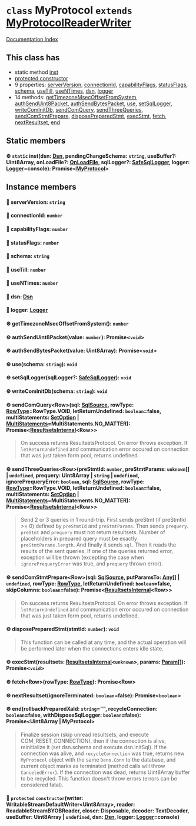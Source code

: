 # `class` MyProtocol `extends` [MyProtocolReaderWriter](../class.MyProtocolReaderWriter/README.md)

[Documentation Index](../README.md)

## This class has

- static method [inst](#-static-instdsn-dsn-pendingchangeschema-string-usebuffer-uint8array-onloadfile-onloadfile-sqllogger-safesqllogger-logger-loggerconsole-promisemyprotocol)
- [protected constructor](#-protected-constructorwriter-writablestreamdefaultwriteruint8array-reader-readablestreambyobreader-closer-disposable-decoder-textdecoder-usebuffer-uint8array--undefined-dsn-dsn-logger-loggerconsole)
- 9 properties:
[serverVersion](#-serverversion-string),
[connectionId](#-connectionid-number),
[capabilityFlags](#-capabilityflags-number),
[statusFlags](#-statusflags-number),
[schema](#-schema-string),
[useTill](#-usetill-number),
[useNTimes](#-usentimes-number),
[dsn](#-dsn-dsn),
[logger](#-logger-logger)
- 14 methods:
[getTimezoneMsecOffsetFromSystem](#-gettimezonemsecoffsetfromsystem-number),
[authSendUint8Packet](#-authsenduint8packetvalue-number-promisevoid),
[authSendBytesPacket](#-authsendbytespacketvalue-uint8array-promisevoid),
[use](#-useschema-string-void),
[setSqlLogger](#-setsqlloggersqllogger-safesqllogger-void),
[writeComInitDb](#-writecominitdbschema-string-void),
[sendComQuery](#-sendcomqueryrowsql-sqlsource-rowtype-rowtyperowtypevoid-letreturnundefined-booleanfalse-multistatements-setoption--multistatementsmultistatementsnomatter-promiseresultsetsinternalrow),
[sendThreeQueries](#-sendthreequeriesrowprestmtid-number-prestmtparams-unknown--undefined-prequery-uint8array--string--undefined-ignoreprequeryerror-boolean-sql-sqlsource-rowtype-rowtyperowtypevoid-letreturnundefined-booleanfalse-multistatements-setoption--multistatementsmultistatementsnomatter-promiseresultsetsinternalrow),
[sendComStmtPrepare](#-sendcomstmtpreparerowsql-sqlsource-putparamsto-any--undefined-rowtype-rowtype-letreturnundefined-booleanfalse-skipcolumns-booleanfalse-promiseresultsetsinternalrow),
[disposePreparedStmt](#-disposepreparedstmtstmtid-number-void),
[execStmt](#-execstmtresultsets-resultsetsinternalunknown-params-param-promisevoid),
[fetch](#-fetchrowrowtype-rowtype-promiserow),
[nextResultset](#-nextresultsetignoreterminated-booleanfalse-promiseboolean),
[end](#-endrollbackpreparedxaid-string-recycleconnection-booleanfalse-withdisposesqllogger-booleanfalse-promiseuint8array--myprotocol)


## Static members

#### ⚙ `static` inst(dsn: [Dsn](../class.Dsn/README.md), pendingChangeSchema: `string`, useBuffer?: Uint8Array, onLoadFile?: [OnLoadFile](../type.OnLoadFile/README.md), sqlLogger?: [SafeSqlLogger](../class.SafeSqlLogger/README.md), logger: [Logger](../interface.Logger/README.md)=console): Promise\<[MyProtocol](../class.MyProtocol/README.md)>



## Instance members

#### 📄 serverVersion: `string`



#### 📄 connectionId: `number`



#### 📄 capabilityFlags: `number`



#### 📄 statusFlags: `number`



#### 📄 schema: `string`



#### 📄 useTill: `number`



#### 📄 useNTimes: `number`



#### 📄 dsn: [Dsn](../class.Dsn/README.md)



#### 📄 logger: [Logger](../interface.Logger/README.md)



#### ⚙ getTimezoneMsecOffsetFromSystem(): `number`



#### ⚙ authSendUint8Packet(value: `number`): Promise\<`void`>



#### ⚙ authSendBytesPacket(value: Uint8Array): Promise\<`void`>



#### ⚙ use(schema: `string`): `void`



#### ⚙ setSqlLogger(sqlLogger?: [SafeSqlLogger](../class.SafeSqlLogger/README.md)): `void`



#### ⚙ writeComInitDb(schema: `string`): `void`



#### ⚙ sendComQuery\<Row>(sql: [SqlSource](../type.SqlSource/README.md), rowType: [RowType](../enum.RowType/README.md)=RowType.VOID, letReturnUndefined: `boolean`=false, multiStatements: [SetOption](../enum.SetOption/README.md) | [MultiStatements](../enum.MultiStatements/README.md)=MultiStatements.NO\_MATTER): Promise\<[ResultsetsInternal](../class.ResultsetsInternal/README.md)\<Row>>

> On success returns ResultsetsProtocol<Row>.
> On error throws exception.
> If `letReturnUndefined` and communication error occured on connection that was just taken form pool, returns undefined.



#### ⚙ sendThreeQueries\<Row>(preStmtId: `number`, preStmtParams: `unknown`\[] | `undefined`, prequery: Uint8Array | `string` | `undefined`, ignorePrequeryError: `boolean`, sql: [SqlSource](../type.SqlSource/README.md), rowType: [RowType](../enum.RowType/README.md)=RowType.VOID, letReturnUndefined: `boolean`=false, multiStatements: [SetOption](../enum.SetOption/README.md) | [MultiStatements](../enum.MultiStatements/README.md)=MultiStatements.NO\_MATTER): Promise\<[ResultsetsInternal](../class.ResultsetsInternal/README.md)\<Row>>

> Send 2 or 3 queries in 1 round-trip.
> First sends preStmt (if preStmtId >= 0) defined by `preStmtId` and `preStmtParams`.
> Then sends `prequery`.
> `preStmt` and `prequery` must not return resultsets.
> Number of placeholders in prepared query must be exactly `preStmtParams.length`.
> And finally it sends `sql`.
> Then it reads the results of the sent queries.
> If one of the queries returned error, exception will be thrown (excepting the case when `ignorePrequeryError` was true, and `prequery` thrown error).



#### ⚙ sendComStmtPrepare\<Row>(sql: [SqlSource](../type.SqlSource/README.md), putParamsTo: [Any](../private.type.Any/README.md)\[] | `undefined`, rowType: [RowType](../enum.RowType/README.md), letReturnUndefined: `boolean`=false, skipColumns: `boolean`=false): Promise\<[ResultsetsInternal](../class.ResultsetsInternal/README.md)\<Row>>

> On success returns ResultsetsProtocol<Row>.
> On error throws exception.
> If `letReturnUndefined` and communication error occured on connection that was just taken form pool, returns undefined.



#### ⚙ disposePreparedStmt(stmtId: `number`): `void`

> This function can be called at any time, and the actual operation will be performed later when the connections enters idle state.



#### ⚙ execStmt(resultsets: [ResultsetsInternal](../class.ResultsetsInternal/README.md)\<`unknown`>, params: [Param](../type.Param/README.md)\[]): Promise\<`void`>



#### ⚙ fetch\<Row>(rowType: [RowType](../enum.RowType/README.md)): Promise\<Row>



#### ⚙ nextResultset(ignoreTerminated: `boolean`=false): Promise\<`boolean`>



#### ⚙ end(rollbackPreparedXaId: `string`="", recycleConnection: `boolean`=false, withDisposeSqlLogger: `boolean`=false): Promise\<Uint8Array | MyProtocol>

> Finalize session (skip unread resultsets, and execute COM_RESET_CONNECTION), then if the connection is alive, reinitialize it (set dsn.schema and execute dsn.initSql).
> If the connection was alive, and `recycleConnection` was true, returns new `MyProtocol` object with the same `Deno.Conn` to the database, and current object marks as terminated (method calls will throw `CanceledError`).
> If the connection was dead, returns Uint8Array buffer to be recycled.
> This function doesn't throw errors (errors can be considered fatal).



#### 🔧 `protected` `constructor`(writer: WritableStreamDefaultWriter\<Uint8Array>, reader: ReadableStreamBYOBReader, closer: Disposable, decoder: TextDecoder, useBuffer: Uint8Array | `undefined`, dsn: [Dsn](../class.Dsn/README.md), logger: [Logger](../interface.Logger/README.md)=console)



